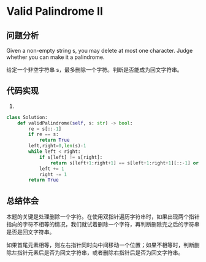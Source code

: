 #  Valid Palindrome II

## 问题分析

Given a non-empty string s, you may delete at most one character. Judge whether you can make it a palindrome. 

给定一个非空字符串 s，最多删除一个字符。判断是否能成为回文字符串。

## 代码实现
1.
``` python
class Solution:
    def validPalindrome(self, s: str) -> bool:
        re = s[::-1]
        if re == s:
            return True
        left,right=0,len(s)-1
        while left < right:
            if s[left] != s[right]:
                return s[left+1:right+1] == s[left+1:right+1][::-1] or s[left:right] == s[left:right][::-1]
            left += 1
            right -= 1
        return True
```

## 总结体会

本题的关键是处理删除一个字符。在使用双指针遍历字符串时，如果出现两个指针指向的字符不相等的情况，我们就试着删除一个字符，再判断删除完之后的字符串是否是回文字符串。

如果首尾元素相等，则左右指针同时向中间移动一个位置；如果不相等时，判断删除左指针元素后是否为回文字符串，或者删除右指针后是否为回文字符串。
